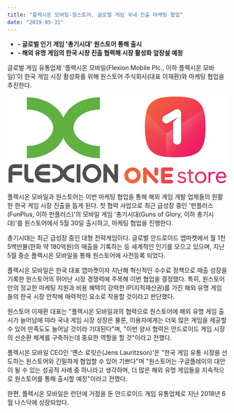 ```yaml
---
title: "플렉시온 모바일-원스토어, 글로벌 게임 국내 진출 마케팅 협업"
date: "2019-05-31"
---
```


- **\- 글로벌 인기 게임 '총기시대' 원스토어 통해 출시**
- **\- 해외 유명 게임의 한국 시장 진출 협력해 시장 활성화 앞장설 예정**

글로벌 게임 유통업체 '플렉시온 모바일(Flexion Mobile Plc., 이하 플렉시온 모바일)'이 한국 게임 시장 활성화를 위해 원스토어 주식회사(대표 이재환)와 마케팅 협업을 추진한다.

![](images/190531_01.jpg)

플렉시온 모바일과 원스토어는 이번 마케팅 협업을 통해 해외 게임 개발 업체들의 원활한 한국 게임 시장 진출을 돕게 된다. 첫 협력 사업으로 최근 급성장 중인 '펀플러스(FunPlus, 이하 펀플러스)'의 모바일 게임 '총기시대(Guns of Glory, 이하 총기시대)'를 원스토어에서 5월 30일 출시하고, 마케팅 협업을 진행한다.

총기시대는 최근 급성장 중인 대형 전략게임이다. 글로벌 안드로이드 앱마켓에서 월 1천 5백만불(한화 약 180억원)의 매출을 기록하는 등 세계적인 인기를 모으고 있으며, 지난 5월 중순 플렉시온 모바일을 통해 원스토어에 사전등록 되었다.

플렉시온 모바일은 한국 대표 앱마켓이자 지난해 혁신적인 수수료 정책으로 매출 성장을 기록한 원스토어의 뛰어난 시장 경쟁력에 주목해 이번 협업을 결정했다. 특히, 원스토어만의 정교한 마케팅 지원과 비용 혜택이 강력한 IP(지적재산권)를 가진 해외 유명 게임들의 한국 시장 안착에 매력적인 요소로 작용할 것이라고 판단했다.

원스토어 이재환 대표는 "플렉시온 모바일과의 협력으로 원스토어에 해외 유명 게임 출시가 늘어남에 따라 국내 게임 시장 성장은 물론, 이용자에게는 더욱 많은 게임을 제공할 수 있어 만족도도 늘어날 것이라 기대된다"며, "이번 양사 협력은 안드로이드 게임 시장의 선순환 체계를 구축하는데 중요한 역할을 할 것"이라고 전했다.

플렉시온 모바일 CEO인 '옌스 로릿슨(Jens Lauritzson)'은 "한국 게임 유통 시장을 선도하는 원스토어와 긴밀하게 협업할 수 있어 기쁘다"며 "원스토어는 구글플레이의 대안이 될 수 있는 성공적 사례 중 하나라고 생각하며, 더 많은 해외 유명 게임들을 지속적으로 원스토어를 통해 출시할 예정"이라고 전했다.

한편, 플렉시온 모바일은 런던에 거점을 둔 안드로이드 게임 유통업체로 지난 2018년 6월 나스닥에 상장되었다.
